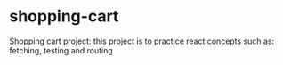# shopping-cart
Shopping cart project: this project is to practice react concepts such as: fetching, testing and routing
